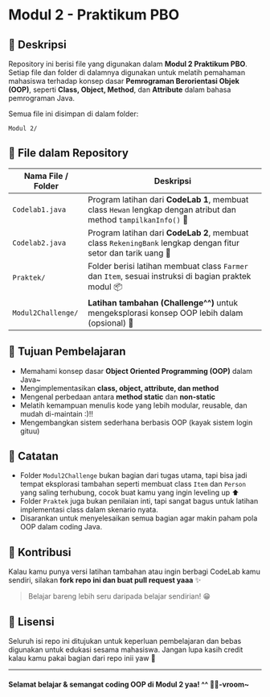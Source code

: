 # Modul 2 - Praktikum PBO

## 📌 Deskripsi

Repository ini berisi file yang digunakan dalam **Modul 2 Praktikum PBO**. Setiap file dan folder di dalamnya digunakan untuk melatih pemahaman mahasiswa terhadap konsep dasar **Pemrograman Berorientasi Objek (OOP)**, seperti **Class, Object, Method**, dan **Attribute** dalam bahasa pemrograman Java.

Semua file ini disimpan di dalam folder:
```
Modul 2/
```

## 📜 File dalam Repository

| Nama File / Folder     | Deskripsi                                                                                     |
|------------------------|-----------------------------------------------------------------------------------------------|
| `Codelab1.java`        | Program latihan dari **CodeLab 1**, membuat class `Hewan` lengkap dengan atribut dan method `tampilkanInfo()` 🐾 |
| `Codelab2.java`        | Program latihan dari **CodeLab 2**, membuat class `RekeningBank` lengkap dengan fitur setor dan tarik uang 💸 |
| `Praktek/`             | Folder berisi latihan membuat class `Farmer` dan `Item`, sesuai instruksi di bagian praktek modul 📦 |
| `Modul2Challenge/`     | **Latihan tambahan (Challenge^^)** untuk mengeksplorasi konsep OOP lebih dalam (opsional) 🚀 |

## 🚀 Tujuan Pembelajaran

- Memahami konsep dasar **Object Oriented Programming (OOP)** dalam Java~
- Mengimplementasikan **class, object, attribute, dan method**
- Mengenal perbedaan antara **method static** dan **non-static**
- Melatih kemampuan menulis kode yang lebih modular, reusable, dan mudah di-maintain :)!!
- Mengembangkan sistem sederhana berbasis OOP (kayak sistem login gituu)

## 📌 Catatan

- Folder `Modul2Challenge` bukan bagian dari tugas utama, tapi bisa jadi tempat eksplorasi tambahan seperti membuat class `Item` dan `Person` yang saling terhubung, cocok buat kamu yang ingin leveling up ⬆️
- Folder `Praktek` juga bukan penilaian inti, tapi sangat bagus untuk latihan implementasi class dalam skenario nyata.
- Disarankan untuk menyelesaikan semua bagian agar makin paham pola OOP dalam coding Java.

## 🤝 Kontribusi

Kalau kamu punya versi latihan tambahan atau ingin berbagi CodeLab kamu sendiri, silakan **fork repo ini dan buat pull request yaaa** ✨

> Belajar bareng lebih seru daripada belajar sendirian! 😁

## 📜 Lisensi

Seluruh isi repo ini ditujukan untuk keperluan pembelajaran dan bebas digunakan untuk edukasi sesama mahasiswa. Jangan lupa kasih credit kalau kamu pakai bagian dari repo inii yaw 🙏

---

#### Selamat belajar & semangat coding OOP di Modul 2 yaa! ^^ 🐱‍🏍-vroom~
